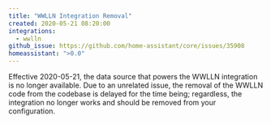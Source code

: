 ```yaml
---
title: "WWLLN Integration Removal"
created: 2020-05-21 08:20:00
integrations:
  - wwlln
github_issue: https://github.com/home-assistant/core/issues/35908
homeassistant: ">0.0"
---
```


Effective 2020-05-21, the data source that powers the WWLLN integration is no longer
available. Due to an unrelated issue, the removal of the WWLLN code from the codebase
is delayed for the time being; regardless, the integration no longer works and should
be removed from your configuration.
